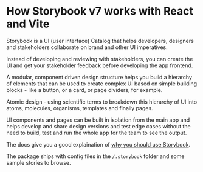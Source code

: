 # How Storybook v7 works with React and Vite

Storybook is a UI (user interface) Catalog that helps developers, designers and stakeholders collaborate on brand and other UI imperatives.

Instead of developing and reviewing with stakeholders, you can create the UI and get your stakeholder feedback before developing the app frontend.

A modular, component driven design structure helps you build a hierarchy of elements that can be used to create complex UI based on simple building blocks - like a button, or a card, or page dividers, for example.

Atomic design - using scientific terms to breakdown this hierarchy of UI into atoms, molecules, organisms, templates and finally pages.

UI components and pages can be built in isolation from the main app and helps develop and share design versions and test edge cases without the need to build, test and run the whole app for the team to see the output.

The docs give you a good explaination of [why you should use Storybook](https://storybook.js.org/docs/get-started/why-storybook).

The package ships with config files in the `/.storybook` folder and some sample stories to browse.
